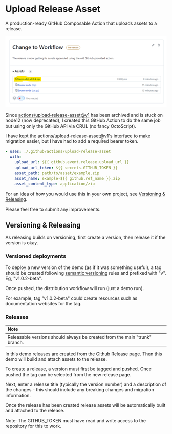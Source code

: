 # Upload Release Asset
A production-ready GitHub Composable Action that uploads assets to a release.  

![Screenshot](demo-screenshot.png)

Since [actions/upload-release-asset@v1](https://github.com/actions/upload-release-asset) has been archived and is stuck on node12 (now deprecated), I created this GitHub Action to do the same job but using only the GitHub API via CRUL (no fancy OctoScript).

I have kept the actions/upload-release-asset@v1's interface to make migration easier, but I have had to add a required bearer token. 

```yaml
- uses: ./.github/actions/upload-release-asset
  with:
    upload_url: ${{ github.event.release.upload_url }}
    upload_url_token: ${{ secrets.GITHUB_TOKEN }}
    asset_path: path/to/asset/example.zip
    asset_name: example-${{ github.ref_name }}.zip
    asset_content_type: application/zip
```

For an idea of how you would use this in your own project, see [Versioning & Releasing](#Versioning--Releasing).

Please feel free to submit any improvements. 


## Versioning & Releasing

As releasing builds on versioning, first create a version, then release it if the version is okay.

### Versioned deployments

To deploy a new version of the demo (as if it was something useful), a tag should be created following [semantic versioning](https://semver.org/) rules and prefixed with "v". Eg, "v1.0.2-beta".

Once pushed, the distribution workflow will run (just a demo run).

For example, tag "v1.0.2-beta" could create resources such as documentation websites for the tag.


### Releases

| Note |
| :--- |
| Releasable versions should always be created from the main "trunk" branch. |

In this demo releases are created from the Github Release page. Then this demo will build and attach assets to the release.

To create a release, a version must first be tagged and pushed. Once pushed the tag can be selected from the new release page.

Next, enter a release title (typically the version number) and a description of the changes - this should include any breaking changes and migration information.

Once the release has been created release assets will be automatically built and attached to the release. 

Note: The  GITHUB_TOKEN must have read and write access to the repository for this to work.
